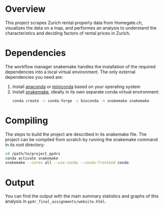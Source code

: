 # Overview
This project scrapes Zurich rental property data from Homegate.ch, visualizes the data on a map, and performes an analysis to understand the characteristics and deciding factors of rental prices in Zurich. 

# Dependencies
The workflow manager snakemake handles the installation of the required dependencies into a local virtual environment. The only external dependencies you need are:

1. Install [anaconda](https://docs.conda.io/projects/conda/en/latest/user-guide/install/index.html) or [miniconda](https://docs.conda.io/projects/miniconda/en/latest/miniconda-install.html) based on your operating system
2. Install [snakemake](https://snakemake.github.io/), ideally in its own separate conda virtual environment:
   ```bash
   conda create -c conda-forge -c bioconda -n snakemake snakemake
   ```

# Compiling
The steps to build the project are described in its snakemake file. The project can be compiled from scratch by running the snakemake command in its root directory:
```bash
cd /path/to/project_pp4rs
conda activate snakemake
snakemake --cores all --use-conda --conda-frontend conda
```

# Output
You can find the output with the main summary statistics and graphs of this analysis in ```pp4r_final_assignments/website.html```.






